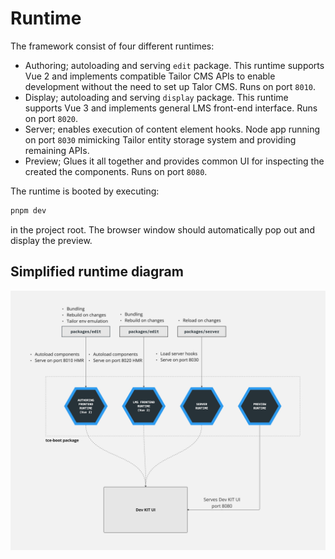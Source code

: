 # Runtime

The framework consist of four different runtimes:

- Authoring; autoloading and serving `edit` package. This runtime
  supports Vue 2 and implements compatible Tailor CMS APIs to enable development
  without the need to set up Talor CMS. Runs on port `8010`.
- Display; autoloading and serving `display` package. This runtime
  supports Vue 3 and implements general LMS front-end interface. Runs on port
  `8020`.
- Server; enables execution of content element hooks. Node app running
  on port `8030` mimicking Tailor entity storage system and providing remaining
  APIs.
- Preview; Glues it all together and provides common UI for inspecting the
  created the components. Runs on port `8080`.

The runtime is booted by executing:

```bash
pnpm dev
```

in the project root. The browser window should automatically pop out and display
the preview.

## Simplified runtime diagram

![Simplified runtime](./assets/template-runtime.jpeg)
